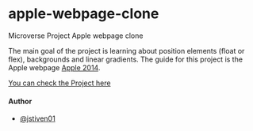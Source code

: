 # apple-webpage-clone
Microverse Project Apple webpage clone

The main goal of the project is learning about position elements (float or flex), backgrounds and linear gradients. The guide for this project is the Apple webpage [Apple 2014](https://web.archive.org/web/20140301004610/http://www.apple.com/).

[You can check the Project here](https://jstiven01.github.io/apple-webpage-clone/index.html)

#### Author

* [@jstiven01](https://github.com/jstiven01/)
